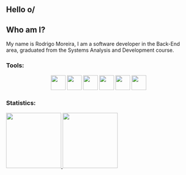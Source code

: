 ## Hello o/

## Who am I?

My name is Rodrigo Moreira, I am a software developer in the Back-End area, graduated from the Systems Analysis and Development course.

### Tools: 
<div align='center'>
<img loading="lazy" src="https://cdn.jsdelivr.net/gh/devicons/devicon@latest/icons/git/git-original.svg" width="40" height="40"/> 
<img loading="lazy" src="https://cdn.jsdelivr.net/gh/devicons/devicon@latest/icons/azuresqldatabase/azuresqldatabase-original.svg" width="40" height="40"/>
<img loading="lazy" src="https://cdn.jsdelivr.net/gh/devicons/devicon@latest/icons/java/java-original.svg" width="40" height="40"/> 
<img loading="lazy" src="https://cdn.jsdelivr.net/gh/devicons/devicon@latest/icons/spring/spring-original.svg" width="40" height="40"/> 
<img loading="lazy" src="https://cdn.jsdelivr.net/gh/devicons/devicon@latest/icons/quarkus/quarkus-original.svg" width="40" height="40"/>
<img loading="lazy" src="https://cdn.jsdelivr.net/gh/devicons/devicon@latest/icons/angular/angular-original.svg" width="40" height="40"/> 
</div> 

### Statistics:
<div>
<a href="https://github.com/rodrigomoreir4">
<img loading="lazy" height="150em" src="https://github-readme-stats.vercel.app/api/top-langs/?username=rodrigomoreir4&layout=compact&langs_count=7&theme=dracula"/>
<img loading="lazy" height="150em" src="https://github-readme-stats.vercel.app/api?username=rodrigomoreir4&show_icons=true&theme=dracula&include_all_commits=true&count_private=true"/>
</div>
